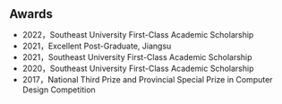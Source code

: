 <h1 id="awards"></h1>

<h2 style="margin: 60px 0px 10px;">Awards</h2>

<ul>
  <li>2022，Southeast University First-Class Academic Scholarship </li>
  <li>2021，Excellent Post-Graduate, Jiangsu</li>
  <li>2021，Southeast University First-Class Academic Scholarship </li>  
  <li>2020，Southeast University First-Class Academic Scholarship </li>
  <li>2017，National Third Prize and Provincial Special Prize in Computer Design Competition</li>
</ul>

